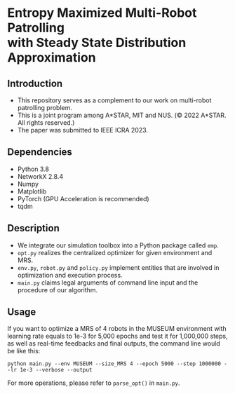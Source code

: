 # Entropy Maximized Multi-Robot Patrolling<br/>with Steady State Distribution Approximation
## Introduction
* This repository serves as a complement to our work on multi-robot patrolling problem.
* This is a joint program among A*STAR, MIT and NUS. (© 2022 A\*STAR. All rights reserved.)
* The paper was submitted to IEEE ICRA 2023. 

## Dependencies
* Python 3.8
* NetworkX 2.8.4
* Numpy
* Matplotlib
* PyTorch (GPU Acceleration is recommended)
* tqdm

## Description
* We integrate our simulation toolbox into a Python package called `emp`. 
* `opt.py` realizes the centralized optimizer for given environment and MRS.
* `env.py`, `robot.py` and `policy.py` implement entities that are involved in optimization and execution process.
* `main.py` claims legal arguments of command line input and the procedure of our algorithm.

## Usage
If you want to optimize a MRS of 4 robots in the MUSEUM environment with learning rate equals to 1e-3 for 5,000 epochs and test it for 1,000,000 steps, as well as real-time feedbacks and final outputs, the command line would be like this:
```
python main.py --env MUSEUM --size_MRS 4 --epoch 5000 --step 1000000 --lr 1e-3 --verbose --output
```
For more operations, please refer to `parse_opt()` in `main.py`.
